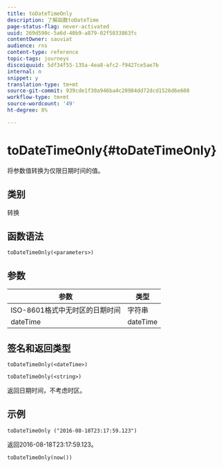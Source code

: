 ```yaml
---
title: toDateTimeOnly
description: 了解函数toDateTime
page-status-flag: never-activated
uuid: 269d590c-5a6d-40b9-a879-02f5033863fc
contentOwner: sauviat
audience: rns
content-type: reference
topic-tags: journeys
discoiquuid: 5df34f55-135a-4ea8-afc2-f9427ce5ae7b
internal: n
snippet: y
translation-type: tm+mt
source-git-commit: 939cde1f30a946ba4c20984dd72dcd1526d6e608
workflow-type: tm+mt
source-wordcount: '49'
ht-degree: 8%

---
```



# toDateTimeOnly{#toDateTimeOnly}

将参数值转换为仅限日期时间的值。

## 类别

转换

## 函数语法

`toDateTimeOnly(<parameters>)`

## 参数

| 参数 | 类型 |
|-----------|------------------|
| ISO-8601格式中无时区的日期时间 | 字符串 |
| dateTime | dateTime |

## 签名和返回类型

`toDateTimeOnly(<dateTime>)`

`toDateTimeOnly(<string>)`
<!--`toDateTimeOnly(<integer>,<integer>,<integer>)`
`toDateTimeOnly(<integer>,<integer>,<integer>,<integer>,<integer>,<integer>)`-->

返回日期时间，不考虑时区。

## 示例

`toDateTimeOnly ("2016-08-18T23:17:59.123")`

返回2016-08-18T23:17:59.123。

`toDateTimeOnly(now())`

<!--`toDateTimeOnly(2016,8,18,23,17,59)`

Returns 2016-08-18T23:17:59.000.

`toDateTimeOnly(2016,8,18)`

Returns 2016-08-18T00:00:00.000.-->

